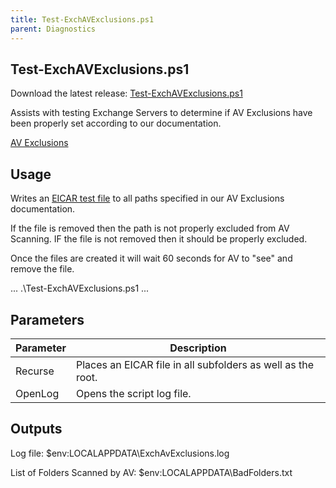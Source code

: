 ```yaml
---
title: Test-ExchAVExclusions.ps1
parent: Diagnostics
---
```


## Test-ExchAVExclusions.ps1

Download the latest release: [Test-ExchAVExclusions.ps1](https://github.com/microsoft/CSS-Exchange/releases/latest/download/Test-ExchAVExclusions.ps1)

Assists with testing Exchange Servers to determine if AV Exclusions have been properly set according to our documentation.

[AV Exclusions](https://docs.microsoft.com/en-us/Exchange/antispam-and-antimalware/windows-antivirus-software?view=exchserver-2019)

## Usage

Writes an [EICAR test file](https://en.wikipedia.org/wiki/EICAR_test_file) to all paths specified in our AV Exclusions documentation.

If the file is removed then the path is not properly excluded from AV Scanning.
IF the file is not removed then it should be properly excluded.

Once the files are created it will wait 60 seconds for AV to "see" and remove the file.

...
.\Test-ExchAVExclusions.ps1
...


## Parameters

Parameter | Description |
----------|-------------|
Recurse | Places an EICAR file in all subfolders as well as the root.
OpenLog | Opens the script log file.

## Outputs

Log file:
$env:LOCALAPPDATA\ExchAvExclusions.log

List of Folders Scanned by AV:
$env:LOCALAPPDATA\BadFolders.txt
